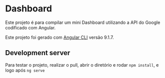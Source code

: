 # Dashboard

Este projeto é para compilar um mini Dashboard utilizando a API do Google codificado com Angular.

Este projeto foi gerado com [Angular CLI](https://github.com/angular/angular-cli) versão 9.1.7.

## Development server

Para testar o projeto, realizar o pull, abrir o diretório e rodar `npm install`, e logo após `ng serve`
